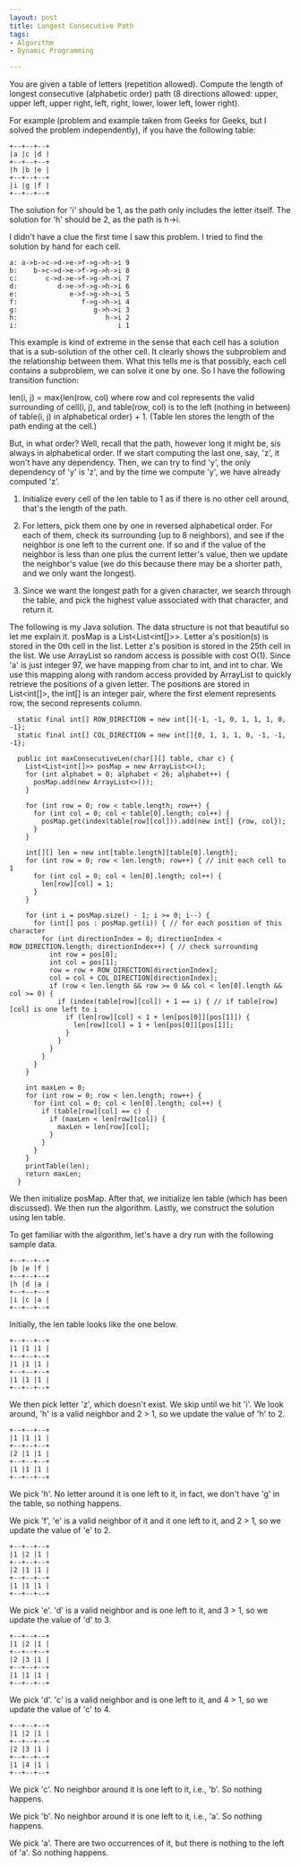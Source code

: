 ```yaml
---
layout: post
title: Longest Consecutive Path
tags:
- Algorithm
- Dynamic Programming

---
```

You are given a table of letters (repetition allowed). Compute the length of longest consecutive (alphabetic order) path (8 directions allowed: upper, upper left, upper right, left, right, lower, lower left, lower right).

For example (problem and example taken from Geeks for Geeks, but I solved the problem independently), if you have the following table:

```
+--+--+--+
|a |c |d |
+--+--+--+
|h |b |e |
+--+--+--+
|i |g |f |
+--+--+--+
```

The solution for 'i' should be 1, as the path only includes the letter itself.
The solution for 'h' should be 2, as the path is h->i.

I didn't have a clue the first time I saw this problem. I tried to find the solution by hand for each cell.

```
a: a->b->c->d->e->f->g->h->i 9
b:    b->c->d->e->f->g->h->i 8
c:       c->d->e->f->g->h->i 7
d:          d->e->f->g->h->i 6
e:             e->f->g->h->i 5
f:                f->g->h->i 4
g:                   g->h->i 3
h:                      h->i 2
i:                         i 1
```

This example is kind of extreme in the sense that each cell has a solution that is a sub-solution of the other cell. It clearly shows the subproblem and the relationship between them. What this tells me is that possibly, each cell contains a subproblem, we can solve it one by one. So I have the following transition function:

len(i, j) = max{len(row, col) where row and col represents the valid surrounding of cell(i, j), and table(row, col) is to the left (nothing in between) of table(i, j) in alphabetical order} + 1.
(Table len stores the length of the path ending at the cell.)

But, in what order? Well, recall that the path, however long it might be, sis always in alphabetical order. If we start computing the last one, say, 'z', it won't have any dependency. Then, we can try to find 'y', the only dependency of 'y' is 'z', and by the time we compute 'y', we have already computed 'z'. 

1) Initialize every cell of the len table to 1 as if there is no other cell around, that's the length of the path.

2) For letters, pick them one by one in reversed alphabetical order. For each of them, check its surrounding (up to 8 neighbors), and see if the neighbor is one left to the current one. If so and if the value of the neighbor is less than one plus the current letter's value, then we update the neighbor's value (we do this because there may be a shorter path, and we only want the longest).

3) Since we want the longest path for a given character, we search through the table, and pick the highest value associated with that character, and return it.

The following is my Java solution. The data structure is not that beautiful so let me explain it. posMap is a List<List<int[]>>. Letter a's position(s) is stored in the 0th cell in the list. Letter z's position is stored in the 25th cell in the list. We use ArrayList so random access is possible with cost O(1). Since 'a' is just integer 97, we have mapping from char to int, and int to char. We use this mapping along with random access provided by ArrayList to quickly retrieve the positions of a given letter. The positions are stored in List<int[]>, the int[] is an integer pair, where the first element represents row, the second represents column.

```
  static final int[] ROW_DIRECTION = new int[]{-1, -1, 0, 1, 1, 1, 0, -1};
  static final int[] COL_DIRECTION = new int[]{0, 1, 1, 1, 0, -1, -1, -1};

  public int maxConsecutiveLen(char[][] table, char c) {
    List<List<int[]>> posMap = new ArrayList<>();
    for (int alphabet = 0; alphabet < 26; alphabet++) {
      posMap.add(new ArrayList<>());
    }

    for (int row = 0; row < table.length; row++) {
      for (int col = 0; col < table[0].length; col++) {
        posMap.get(index(table[row][col])).add(new int[] {row, col});
      }
    }

    int[][] len = new int[table.length][table[0].length];
    for (int row = 0; row < len.length; row++) { // init each cell to 1
      for (int col = 0; col < len[0].length; col++) {
        len[row][col] = 1;
      }
    }

    for (int i = posMap.size() - 1; i >= 0; i--) {
      for (int[] pos : posMap.get(i)) { // for each position of this character
        for (int directionIndex = 0; directionIndex < ROW_DIRECTION.length; directionIndex++) { // check surrounding
          int row = pos[0];
          int col = pos[1];
          row = row + ROW_DIRECTION[directionIndex];
          col = col + COL_DIRECTION[directionIndex];
          if (row < len.length && row >= 0 && col < len[0].length && col >= 0) {
            if (index(table[row][col]) + 1 == i) { // if table[row][col] is one left to i
              if (len[row][col] < 1 + len[pos[0]][pos[1]]) {
                len[row][col] = 1 + len[pos[0]][pos[1]];
              }
            }
          }
        }
      }
    }

    int maxLen = 0;
    for (int row = 0; row < len.length; row++) {
      for (int col = 0; col < len[0].length; col++) {
        if (table[row][col] == c) {
          if (maxLen < len[row][col]) {
            maxLen = len[row][col];
          }
        }
      }
    }
    printTable(len);
    return maxLen;
  }
```

We then initialize posMap. After that, we initialize len table (which has been discussed). We then run the algorithm. Lastly, we construct the solution using len table.

To get familiar with the algorithm, let's have a dry run with the following sample data.

```
+--+--+--+
|b |e |f |
+--+--+--+
|h |d |a |
+--+--+--+
|i |c |a |
+--+--+--+
```

Initially, the len table looks like the one below.

```
+--+--+--+
|1 |1 |1 |
+--+--+--+
|1 |1 |1 |
+--+--+--+
|1 |1 |1 |
+--+--+--+
```

We then pick letter 'z', which doesn't exist. We skip until we hit 'i'. We look around, 'h' is a valid neighbor and 2 > 1, so we update the value of 'h' to 2.

```
+--+--+--+
|1 |1 |1 |
+--+--+--+
|2 |1 |1 |
+--+--+--+
|1 |1 |1 |
+--+--+--+
```

We pick 'h'. No letter around it is one left to it, in fact, we don't have 'g' in the table, so nothing happens.

We pick 'f', 'e' is a valid neighbor of it and it one left to it, and 2 > 1, so we update the value of 'e' to 2.

```
+--+--+--+
|1 |2 |1 |
+--+--+--+
|2 |1 |1 |
+--+--+--+
|1 |1 |1 |
+--+--+--+
```

We pick 'e'. 'd' is a valid neighbor and is one left to it, and 3 > 1, so we update the value of 'd' to 3.

```
+--+--+--+
|1 |2 |1 |
+--+--+--+
|2 |3 |1 |
+--+--+--+
|1 |1 |1 |
+--+--+--+
```

We pick 'd'. 'c' is a valid neighbor and is one left to it, and 4 > 1, so we update the value of 'c' to 4.

```
+--+--+--+
|1 |2 |1 |
+--+--+--+
|2 |3 |1 |
+--+--+--+
|1 |4 |1 |
+--+--+--+
```

We pick 'c'. No neighbor around it is one left to it, i.e., 'b'. So nothing happens.

We pick 'b'. No neighbor around it is one left to it, i.e., 'a'. So nothing happens.

We pick 'a'. There are two occurrences of it, but there is nothing to the left of 'a'. So nothing happens.